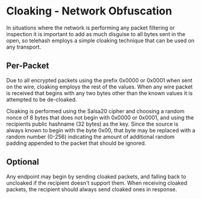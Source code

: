 # Cloaking - Network Obfuscation

In situations where the network is performing any packet filtering or inspection it is important to add as much disguise to all bytes sent in the open, so telehash employs a simple cloaking technique that can be used on any transport.

## Per-Packet

Due to all encrypted packets using the prefix 0x0000 or 0x0001 when sent on the wire, cloaking employs the rest of the values.  When any wire packet is received that begins with any two bytes other than the known values it is attempted to be de-cloaked.

Cloaking is performed using the Salsa20 cipher and choosing a random nonce of 8 bytes that does not begin with 0x0000 or 0x0001, and using the recipients public hashname (32 bytes) as the key.  Since the source is always known to begin with the byte 0x00, that byte may be replaced with a random number (0-256) indicating the amount of additional random padding appended to the packet that should be ignored.

## Optional

Any endpoint may begin by sending cloaked packets, and falling back to uncloaked if the recipient doesn't support them.  When receiving cloaked packets, the recipient should always send cloaked ones in response.
